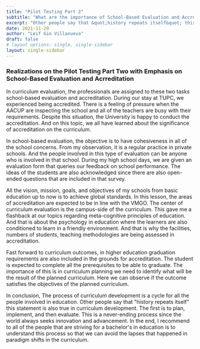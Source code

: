 ```yaml
---
title: "Pilot Testing Part 2"
subtitle: "What are the importance of School-Based Evaluation and Accreditation?"
excerpt: "Other people say that &quot;history repeats itself&quot; this statement is also true in curriculum development"
date: 2021-11-29
author: "Leif Gio Villanueva"
draft: false
# layout options: single, single-sidebar
layout: single-sidebar
---
```


### Realizations on the Pilot Testing Part Two with Emphasis on School-Based Evaluation and Acrreditation

In curriculum evaluation, the professionals are assigned to these two tasks school-based evaluation and accreditation. During our stay at TUPC, we experienced being accredited. There is a feeling of pressure when the AACUP are inspecting the school and all of the teachers are busy with their requirements. Despite this situation, the University is happy to conduct the accreditation. And on this topic, we all have learned about the significance of accreditation on the curriculum.

In school-based evaluation, the objective is to have cohesiveness in all of the school concerns. From my observation, it is a regular practice in private schools. And the people involved in this type of evaluation can be anyone who is involved in that school. During my high school days, we are given an evaluation form that queries our feedback on school performance. The ideas of the students are also acknowledged since there are also open-ended questions that are included in that survey.

All the vision, mission, goals, and objectives of my schools from basic education up to now is to achieve global standards. In this lesson, the areas of accreditation are expected to be in line with the VMGO. The center of curriculum evaluation is the campus-side of the curriculum. This gave me a flashback at our topics regarding meta-cognitive principles of education. And that is about the psychology in education where the learners are also conditioned to learn in a friendly environment. And that is why the facilities, numbers of students, teaching methodologies are being assessed in accreditation.

Fast forward to curriculum outcomes, in higher education graduation requirements are also included in the grounds for accreditation. The student is expected to complete all the prerequisites to be able to graduate. The importance of this is in curriculum planning we need to identify what will be the result of the planned curriculum. Here we can observe if the outcome satisfies the objectives of the planned curriculum.

In conclusion, The process of curriculum development is a cycle for all the people involved in education. Other people say that "history repeats itself" this statement is also true in curriculum development. The first is to plan, implement, and then evaluate. This is a never-ending process since the world always seeks innovation and advancement. In the end, I recommend to all of the people that are striving for a bachelor's in education is to understand this process so that we can avoid the lapses that happened in paradigm shifts in the curriculum.

